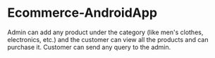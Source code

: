 # Ecommerce-AndroidApp

Admin can add any product under the category (like men's clothes, electronics, etc.) and the customer can view all the products and can purchase it. Customer can send any query to the admin.
